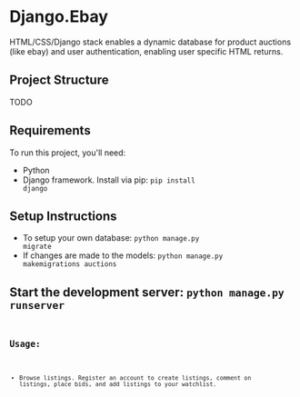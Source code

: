 # Django.Ebay
HTML/CSS/Django stack enables a dynamic database for product auctions (like ebay) and user authentication, enabling user specific HTML returns.

## Project Structure
TODO

## Requirements

To run this project, you'll need:

- Python
- Django framework. Install via pip: <code>pip install django</code>

## Setup Instructions
- To setup your own database: <code>python manage.py migrate</code>
- If changes are made to the models: <code>python manage.py makemigrations auctions</code>

## Start the development server: <code>**python manage.py runserver**<code/>


## Usage: 
- Browse listings. Register an account to create listings, comment on listings, place bids, and add listings to your watchlist. 
